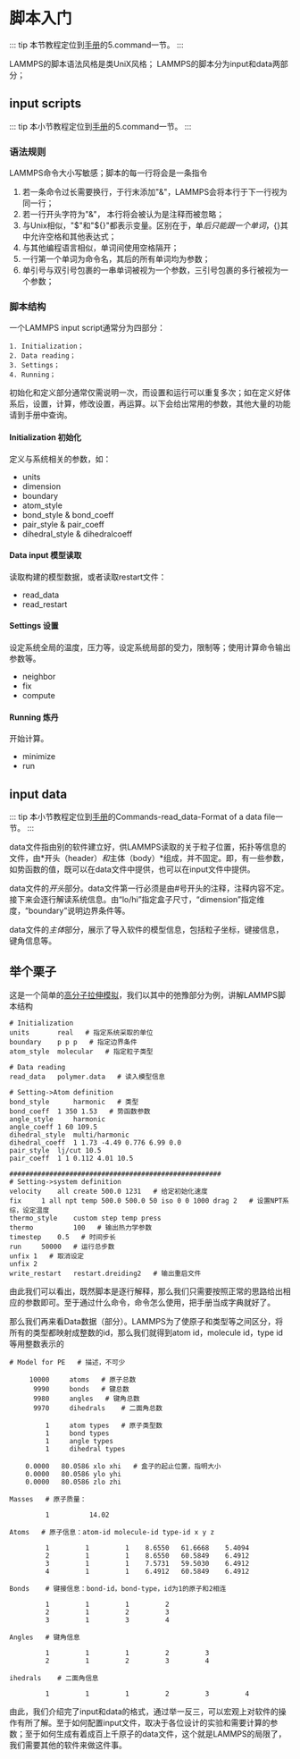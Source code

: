 # 脚本入门

::: tip
本节教程定位到[手册](https://lammps.sandia.gov/doc/Manual.html)的5.command一节。
:::

LAMMPS的脚本语法风格是类UniX风格；
LAMMPS的脚本分为input和data两部分；

## input scripts

::: tip
本小节教程定位到[手册](https://lammps.sandia.gov/doc/Manual.html)的5.command一节。
:::

### 语法规则

LAMMPS命令大小写敏感；脚本的每一行将会是一条指令

1. 若一条命令过长需要换行，于行末添加"&"，LAMMPS会将本行于下一行视为同一行；
2. 若一行开头字符为"&"， 本行将会被认为是注释而被忽略；
3. 与Unix相似，"$"和"${}"都表示变量。区别在于，单$后只能跟一个单词，${}其中允许空格和其他表达式；
4. 与其他编程语言相似，单词间使用空格隔开；
5. 一行第一个单词为命令名，其后的所有单词均为参数；
6. 单引号与双引号包裹的一串单词被视为一个参数，三引号包裹的多行被视为一个参数；

### 脚本结构

一个LAMMPS input script通常分为四部分：

    1. Initialization；
    2. Data reading；
    3. Settings；
    4. Running；

初始化和定义部分通常仅需说明一次，而设置和运行可以重复多次；如在定义好体系后，设置，计算，修改设置，再运算。以下会给出常用的参数，其他大量的功能请到手册中查询。

#### Initialization 初始化

定义与系统相关的参数，如：

* units 
* dimension 
* boundary
* atom_style
* bond_style & bond_coeff
* pair_style & pair_coeff
* dihedral_style & dihedralcoeff

#### Data input 模型读取

读取构建的模型数据，或者读取restart文件：

* read_data
* read_restart

#### Settings 设置

设定系统全局的温度，压力等，设定系统局部的受力，限制等；使用计算命令输出参数等。

* neighbor
* fix
* compute

#### Running 炼丹

开始计算。

* minimize
* run

## input data

::: tip
本小节教程定位到[手册](https://lammps.sandia.gov/doc/Manual.html)的Commands-read_data-Format of a data file一节。
:::

data文件指由别的软件建立好，供LAMMPS读取的关于粒子位置，拓扑等信息的文件，由*开头（header）*和*主体（body）*组成，并不固定。即，有一些参数，如势函数的值，既可以在data文件中提供，也可以在input文件中提供。

data文件的*开头*部分。data文件第一行必须是由#号开头的注释，注释内容不定。接下来会逐行解读系统信息。由“lo/hi”指定盒子尺寸，“dimension”指定维度，“boundary”说明边界条件等。

data文件的*主体*部分，展示了导入软件的模型信息，包括粒子坐标，键接信息，键角信息等。

## 举个栗子

这是一个简单的[高分子拉伸模拟](https://icme.hpc.msstate.edu/mediawiki/index.php/Deformation_of_Amorphous_Polyethylene)，我们以其中的弛豫部分为例，讲解LAMMPS脚本结构

```
# Initialization
units		real   # 指定系统采取的单位
boundary	p p p   # 指定边界条件
atom_style	molecular   # 指定粒子类型

# Data reading
read_data	polymer.data   # 读入模型信息

# Setting->Atom definition
bond_style      harmonic   # 类型
bond_coeff	1 350 1.53   # 势函数参数
angle_style     harmonic  
angle_coeff	1 60 109.5
dihedral_style	multi/harmonic
dihedral_coeff	1 1.73 -4.49 0.776 6.99 0.0
pair_style	lj/cut 10.5
pair_coeff	1 1 0.112 4.01 10.5

#####################################################
# Setting->system definition
velocity 	all create 500.0 1231   # 给定初始化速度
fix		1 all npt temp 500.0 500.0 50 iso 0 0 1000 drag 2   # 设置NPT系综，设定温度
thermo_style	custom step temp press
thermo          100   # 输出热力学参数
timestep	0.5   # 时间步长
run		50000   # 运行总步数
unfix 1   # 取消设定
unfix 2
write_restart 	restart.dreiding2   # 输出重启文件
```

由此我们可以看出，既然脚本是逐行解释，那么我们只需要按照正常的思路给出相应的参数即可。至于通过什么命令，命令怎么使用，把手册当成字典就好了。

那么我们再来看Data数据（部分）。LAMMPS为了使原子和类型等之间区分，将所有的类型都映射成整数的id，那么我们就得到atom id，molecule id，type id等用整数表示的

```
# Model for PE   # 描述，不可少

     10000     atoms   # 原子总数
      9990     bonds   # 键总数
      9980     angles   # 键角总数
      9970     dihedrals    # 二面角总数

         1     atom types   # 原子类型数
         1     bond types
         1     angle types
         1     dihedral types

    0.0000   80.0586 xlo xhi   # 盒子的起止位置，指明大小
    0.0000   80.0586 ylo yhi
    0.0000   80.0586 zlo zhi

Masses   # 原子质量：

         1          14.02

Atoms   # 原子信息：atom-id molecule-id type-id x y z

         1         1         1    8.6550   61.6668    5.4094
         2         1         1    8.6550   60.5849    6.4912
         3         1         1    7.5731   59.5030    6.4912
         4         1         1    6.4912   60.5849    6.4912

Bonds    # 键接信息：bond-id，bond-type，id为1的原子和2相连

         1         1         1         2
         2         1         2         3
         3         1         3         4

Angles   # 键角信息

         1         1         1         2         3
         2         1         2         3         4

ihedrals    # 二面角信息

         1         1         1         2         3         4
```

由此，我们介绍完了input和data的格式，通过举一反三，可以宏观上对软件的操作有所了解。至于如何配置input文件，取决于各位设计的实验和需要计算的参数；至于如何生成有着成百上千原子的data文件，这个就是LAMMPS的局限了，我们需要其他的软件来做这件事。